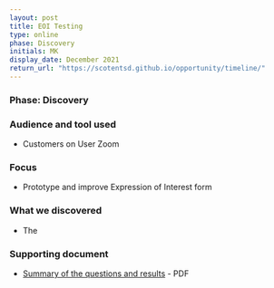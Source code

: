 ```yaml
---
layout: post
title: EOI Testing
type: online
phase: Discovery
initials: MK
display_date: December 2021
return_url: "https://scotentsd.github.io/opportunity/timeline/"
---
```


### Phase: Discovery

### Audience and tool used
- Customers on User Zoom

### Focus
- Prototype and improve Expression of Interest form

### What we discovered

- The

### Supporting document

- [Summary of the questions and results](/opportunity/files/zzz.pdf) - PDF
